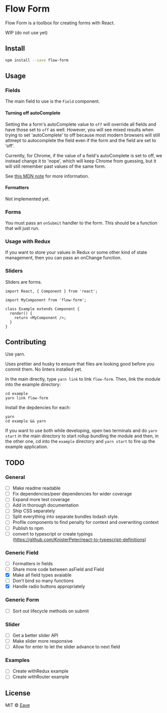 # Flow Form

Flow Form is a toolbox for creating forms with React.

WIP (do not use yet)

## Install

```bash
npm install --save flow-form
```

## Usage

### Fields

The main field to use is the `Field` component.

#### Turning off autoComplete

Setting the a form's autoComplete value to `off` will override all fields and have those set to `off` as well. However, you will see mixed results when trying to set 'autoComplete' to off because most modern browsers will still attmept to autocomplete the field even if the form and the field are set to 'off'.

Currently, for Chrome, if the value of a field's autoComplete is set to off, we instead change it to 'nope', which will keep Chrome from guessing, but it will still remember past values of the same form.

See [this MDN note](https://developer.mozilla.org/en-US/docs/Web/Security/Securing_your_site/Turning_off_form_autocompletion) for more information.

#### Formatters

Not implemented yet.

### Forms

You must pass an `onSubmit` handler to the form. This should be a function that will just run.

### Usage with Redux

If you want to store your values in Redux or some other kind of state management, then you can pass an onChange function.

### Sliders

Sliders are forms.

```
import React, { Component } from 'react';

import MyComponent from 'flow-form';

class Example extends Component {
  render() {
    return <MyComponent />;
  }
}
```

## Contributing

Use yarn.

Uses prettier and husky to ensure that files are looking good before you commit them. No linters installed yet.

In the main directly, type `yarn link` to link `flow-form`. Then, link the module into the example directory:

```shell
cd example
yarn link flow-form
```

Install the depdencies for each:

```shell
yarn
cd example && yarn
```

If you want to use both while developing, open two terminals and do `yarn start` in the main directory to start rollup bundling the module and then, in the other one, cd into the `example` directory and `yarn start` to fire up the example application.

## TODO

### General

* [ ] Make readme readable
* [ ] Fix dependencies/peer dependencies for wider coverage
* [ ] Expand more test coverage
* [ ] Add in thorough documentation
* [ ] Ship CSS separately
* [ ] Split everything into separate bundles lodash style.
* [ ] Profile components to find penalty for context and overwriting context
* [ ] Publish to npm
* [ ] convert to typescript or create typings (https://github.com/KnisterPeter/react-to-typescript-definitions)

### Generic Field

* [ ] Formatters in fields
* [ ] Share more code between asField and Field
* [x] Make all field types avaiable
* [ ] Don't bind so many functions
* [x] Handle radio buttons appropriately

### Generic Form

* [ ] Sort out lifecycle methods on submit

### Slider

* [ ] Get a better slider API
* [ ] Make slider more responsive
* [ ] Allow for enter to let the slider advance to next field

### Examples

* [ ] Create withRedux example
* [ ] Create withRouter example

## License

MIT © [Eave](https://github.com/helloeave)
